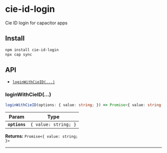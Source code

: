 # cie-id-login

Cie ID login for capacitor apps

## Install

```bash
npm install cie-id-login
npx cap sync
```

## API

<docgen-index>

* [`loginWithCieID(...)`](#loginwithcieid)

</docgen-index>

<docgen-api>
<!--Update the source file JSDoc comments and rerun docgen to update the docs below-->

### loginWithCieID(...)

```typescript
loginWithCieID(options: { value: string; }) => Promise<{ value: string; }>
```

| Param         | Type                            |
| ------------- | ------------------------------- |
| **`options`** | <code>{ value: string; }</code> |

**Returns:** <code>Promise&lt;{ value: string; }&gt;</code>

--------------------

</docgen-api>
